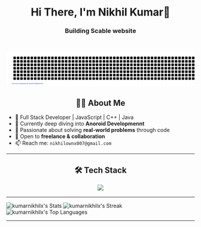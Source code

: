 <h1 align="center">Hi There, I'm Nikhil Kumar👋</h1>

<h3 align="center">Building Scable website</h3>
<br/>
<div align="center">

[![kumarnikhilx/gitartwork](gitartwork.svg)](https://github.com/kumarnikhilx/kumarnikhilx)

</div>

 <h2 align="center">🧑‍💻 About Me</h2>

- 🚀 Full Stack Developer | JavaScript | C++ | Java
- 🧠 Currently deep diving into **Anoroid Developmennt**
- 🎯 Passionate about solving **real-world problems** through code
- 💼 Open to **freelance & collaboration**
- 📫 Reach me: `nikhilownx007@gmail.com`

---

<h2 align="center">🛠️ Tech Stack</h2>

<p align="center">
  <img src="https://skillicons.dev/icons?i=html,css,js,react,redux,nextjs,nodejs,express,mongodb,tailwind,git,github,vscode,figma,c,cpp,java,python,django,flask,firebase,jquery,linux,mysql,linkedin,npm,postman,postgres,prisma,typescript,php,ubuntu,vercel,netlify,vite,vscode" />
</p>

---

![kumarnikhilx's Stats](https://github-readme-stats.vercel.app/api?username=kumarnikhilx&theme=prussian&show_icons=true&hide_border=true&count_private=true)
![kumarnikhilx's Streak](https://github-readme-streak-stats.herokuapp.com/?user=kumarnikhilx&theme=prussian&hide_border=true)
![kumarnikhilx's Top Languages](https://github-readme-stats.vercel.app/api/top-langs/?username=kumarnikhilx&theme=prussian&show_icons=true&hide_border=true&layout=compact)

---

